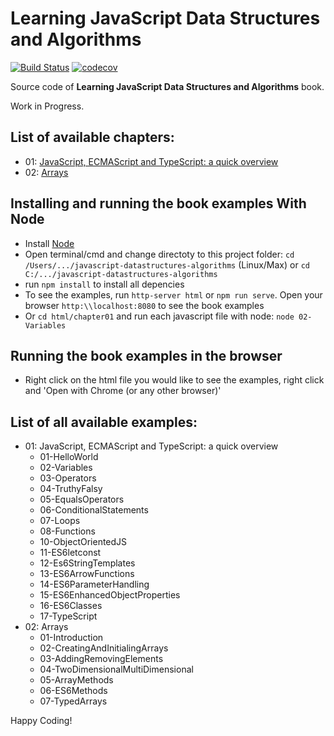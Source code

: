Learning JavaScript Data Structures and Algorithms
====================================

[![Build Status](https://travis-ci.org/loiane/javascript-datastructures-algorithms.svg?branch=third-edition)](https://travis-ci.org/loiane/javascript-datastructures-algorithms)
[![codecov](https://codecov.io/gh/loiane/javascript-datastructures-algorithms/branch/third-edition/graph/badge.svg)](https://codecov.io/gh/loiane/javascript-datastructures-algorithms)

Source code of **Learning JavaScript Data Structures and Algorithms** book.

Work in Progress.

## List of available chapters:

* 01: [JavaScript, ECMAScript and TypeScript: a quick overview](https://github.com/loiane/javascript-datastructures-algorithms/tree/third-edition/examples/chapter01)
* 02: [Arrays](https://github.com/loiane/javascript-datastructures-algorithms/tree/third-edition/examples/chapter02)


## Installing and running the book examples With Node

* Install [Node](https://nodejs.org)
* Open terminal/cmd and change directoty to this project folder: `cd /Users/.../javascript-datastructures-algorithms` (Linux/Max) or `cd C:/.../javascript-datastructures-algorithms`
* run `npm install` to install all depencies
* To see the examples, run `http-server html` or `npm run serve`. Open your browser `http:\\localhost:8080` to see the book examples
* Or `cd html/chapter01` and run each javascript file with node: `node 02-Variables`

## Running the book examples in the browser

* Right click on the html file you would like to see the examples, right click and 'Open with Chrome (or any other browser)'

## List of all available examples:

* 01: JavaScript, ECMAScript and TypeScript: a quick overview
  - 01-HelloWorld
  - 02-Variables
  - 03-Operators
  - 04-TruthyFalsy
  - 05-EqualsOperators
  - 06-ConditionalStatements
  - 07-Loops
  - 08-Functions
  - 10-ObjectOrientedJS
  - 11-ES6letconst
  - 12-Es6StringTemplates
  - 13-ES6ArrowFunctions
  - 14-ES6ParameterHandling
  - 15-ES6EnhancedObjectProperties
  - 16-ES6Classes
  - 17-TypeScript
* 02: Arrays
  - 01-Introduction
  - 02-CreatingAndInitialingArrays
  - 03-AddingRemovingElements
  - 04-TwoDimensionalMultiDimensional
  - 05-ArrayMethods
  - 06-ES6Methods
  - 07-TypedArrays

Happy Coding!
